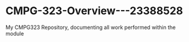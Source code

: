 # CMPG-323-Overview---23388528
My CMPG323 Repository, documenting all work performed within the module
